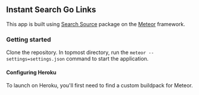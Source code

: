 ## Instant Search Go Links

This app is built using [Search Source](https://github.com/meteorhacks/search-source) package on the [Meteor](https://www.meteor.com/) framework.

### Getting started
Clone the repository. In topmost directory, run the ```meteor --settings=settings.json``` command to start the application.

#### Configuring Heroku
To launch on Heroku, you'll first need to find a custom buildpack for Meteor.